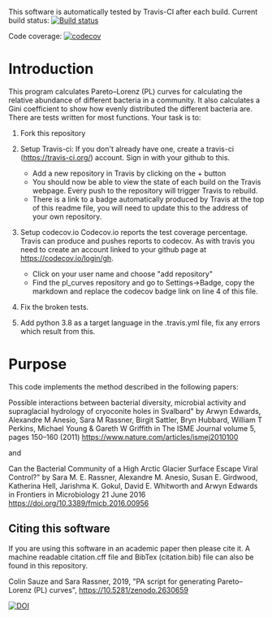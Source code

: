 This software is automatically tested by Travis-CI after each build. Current build status:
[![Build status](https://travis-ci.org/b-winter30/pl_curves.svg?branch=master)](https://travis-ci.org/b-winter30/pl_curves)

Code coverage: 
[![codecov](https://codecov.io/gh/b-winter30/pl_curves/branch/master/graph/badge.svg)](https://codecov.io/gh/b-winter30/pl_curves)

# Introduction

This program calculates Pareto–Lorenz (PL) curves for calculating the relative abundance of different bacteria in a community. It also calculates a Gini coefficient to show how evenly distributed the different bacteria are. There are tests written for most functions. Your task is to:

1. Fork this repository
2. Setup Travis-ci:
   If you don't already have one, create a travis-ci (https://travis-ci.org/) account. Sign in with your github to this.
    * Add a new repository in Travis by clicking on the + button 
    * You should now be able to view the state of each build on the Travis webpage. Every push to the repository will trigger Travis to rebuild.
    * There is a link to a badge automatically produced by Travis at the top of this readme file, you will need to update this to the address of your own repository.

3. Setup codecov.io
   Codecov.io reports the test coverage percentage. Travis can produce and pushes reports to codecov. As with travis you need to create an account linked to your github page at https://codecov.io/login/gh.
   * Click on your user name and choose "add repository"
   * Find the pl_curves repository and go to Settings->Badge, copy the markdown and replace the codecov badge link on line 4 of this file.

4. Fix the broken tests.
5. Add python 3.8 as a target language in the .travis.yml file, fix any errors which result from this.


# Purpose

This code implements the method described in the following papers:

Possible interactions between bacterial diversity, microbial activity and 
supraglacial hydrology of cryoconite holes in Svalbard" by Arwyn Edwards, 
Alexandre M Anesio, Sara M Rassner, Birgit Sattler, Bryn Hubbard, William T 
Perkins, Michael Young & Gareth W Griffith in The ISME Journal volume 5, 
pages 150–160 (2011)
https://www.nature.com/articles/ismej2010100

and

Can the Bacterial Community of a 
High Arctic Glacier Surface Escape Viral Control?" by Sara M. E. Rassner, 
Alexandre M. Anesio, Susan E. Girdwood, Katherina Hell, Jarishma K. Gokul, 
David E. Whitworth and Arwyn Edwards in Frontiers in Microbiology 21 June 2016
https://doi.org/10.3389/fmicb.2016.00956

## Citing this software

If you are using this software in an academic paper then please cite it. A machine readable citation.cff file and BibTex (citation.bib) file can also be found in this repository.

Colin Sauze and Sara Rassner, 2019, "PA script for generating Pareto–Lorenz (PL) curves", https://10.5281/zenodo.2630659  

[![DOI](https://zenodo.org/badge/177189416.svg)](https://zenodo.org/badge/latestdoi/177189416)


